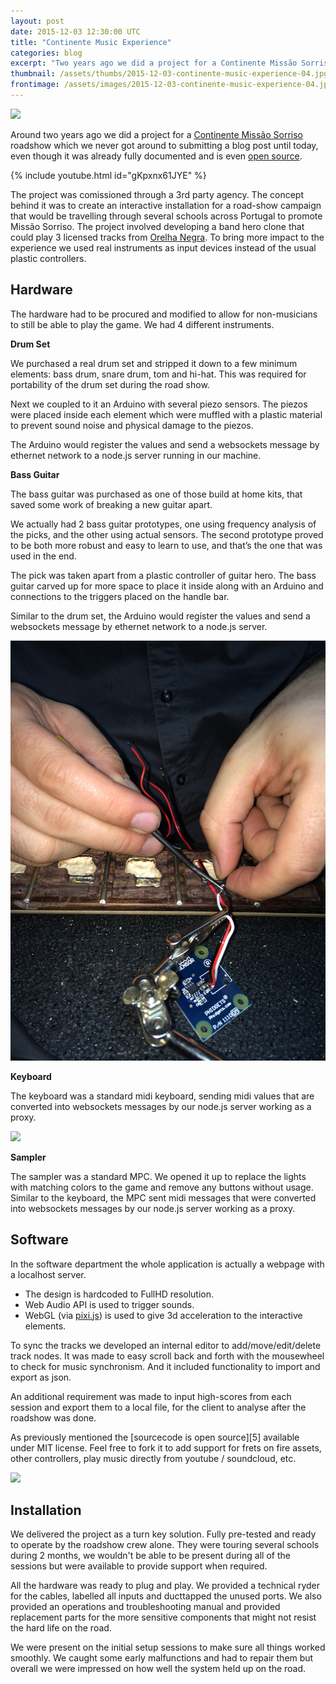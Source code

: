 ```yaml
---
layout: post
date: 2015-12-03 12:30:00 UTC
title: "Continente Music Experience"
categories: blog
excerpt: "Two years ago we did a project for a Continente Missão Sorriso roadshow which we never got around to submitting a blog post until today."
thumbnail: /assets/thumbs/2015-12-03-continente-music-experience-04.jpg
frontimage: /assets/images/2015-12-03-continente-music-experience-04.jpg
---
```


![](/assets/images/2015-12-03-continente-music-experience-04.jpg)

Around two years ago we did a project for a [Continente Missão Sorriso][1] roadshow which we never got around to submitting a blog post until today, even though it was already fully documented and is even [open source][3].

{% include youtube.html id="gKpxnx61JYE" %}

The project was comissioned through a 3rd party agency. The concept behind it was to create an interactive installation for a road-show campaign that would be travelling through several schools across Portugal to promote Missão Sorriso. The project involved developing a band hero clone that could play 3 licensed tracks from [Orelha Negra][4]. To bring more impact to the experience we used real instruments as input devices instead of the usual plastic controllers.

## Hardware

The hardware had to be procured and modified to allow for non-musicians to still be able to play the game. We had 4 different instruments.

**Drum Set**

We purchased a real drum set and  stripped it down to a few minimum elements: bass drum, snare drum, tom and hi-hat. This was required for portability of the drum set during the road show.

Next we coupled to it an Arduino with several piezo sensors. The piezos were placed inside each element which were muffled with a plastic material to prevent sound noise and physical damage to the piezos.

The Arduino would register the values and send a websockets message by ethernet network to a node.js server running in our machine.

**Bass Guitar**

The bass guitar was purchased as one of those build at home kits, that saved some work of breaking a new guitar apart.

We actually had 2 bass guitar prototypes, one using frequency analysis of the picks, and the other using actual sensors. The second prototype proved to be both more robust and easy to learn to use, and that’s the one that was used in the end.

The pick was taken apart from a plastic controller of guitar hero. The bass guitar carved up for more space to place it inside along with an Arduino and connections to the triggers placed on the handle bar.

Similar to the drum set, the Arduino would register the values and send a websockets message by ethernet network to a node.js server.

![](/assets/images/2015-12-03-continente-music-experience-01.jpg)

**Keyboard**

The keyboard was a standard midi keyboard, sending midi values that are converted into websockets messages by our node.js server working as a proxy.

![](/assets/images/2015-12-03-continente-music-experience-02.jpg)

**Sampler**

The sampler was a standard MPC. We opened it up to replace the lights with matching colors to the game and remove any buttons without usage. Similar to the keyboard, the MPC sent midi messages that were converted into websockets messages by our node.js server working as a proxy.

## Software

In the software department the whole application is actually a webpage with a localhost server.
- The design is hardcoded to FullHD resolution.
- Web Audio API is used to trigger sounds.
- WebGL (via [pixi.js][2]) is used to give 3d acceleration to the interactive elements.

To sync the tracks we developed an internal editor to add/move/edit/delete track nodes. It was made to easy scroll back and forth with the mousewheel to check for music synchronism. And it included functionality to import and export as json.

An additional requirement was made to input high-scores from each session and export them to a local file, for the client to analyse after the roadshow was done.

As previously mentioned the [sourcecode is open source][5] available under MIT license. Feel free to fork it to add support for frets on fire assets, other controllers, play music directly from youtube / soundcloud, etc.

![](/assets/images/2015-12-03-continente-music-experience-03.jpg)

## Installation

We delivered the project as a turn key solution. Fully pre-tested and ready to operate by the roadshow crew alone. They were touring several schools during 2 months, we wouldn't be able to be present during all of the sessions but were available to provide support when required.

All the hardware was ready to plug and play. We provided a technical ryder for the cables, labelled all inputs and ducttapped the unused ports. We also provided an operations and troubleshooting manual and provided replacement parts for the more sensitive components that might not resist the hard life on the road.

We were present on the initial setup sessions to make sure all things worked smoothly. We caught some early malfunctions and had to repair them but overall we were impressed on how well the system held up on the road.

[1]: http://missao.continente.pt/
[2]: http://artica.cc/blog/2013/09/26/audience-pong.html
[3]: http://www.pixijs.com/
[4]: https://soundcloud.com/orelha-negra